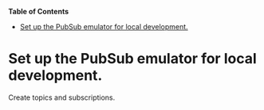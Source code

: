 <!-- START doctoc generated TOC please keep comment here to allow auto update -->
<!-- DON'T EDIT THIS SECTION, INSTEAD RE-RUN doctoc TO UPDATE -->
**Table of Contents**

- [Set up the PubSub emulator for local development.](#set-up-the-pubsub-emulator-for-local-development)

<!-- END doctoc generated TOC please keep comment here to allow auto update -->


# Set up the PubSub emulator for local development.

Create topics and subscriptions.
